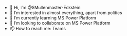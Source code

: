 - 👋 Hi, I’m @SMullenmaster-Eckstein
- 👀 I’m interested in almost everything, apart from politics
- 🌱 I’m currently learning MS Power Platform
- 💞️ I’m looking to collaborate on MS Power Platform
- 📫 How to reach me: Teams

<!---
SMullenmaster-Eckstein/SMullenmaster-Eckstein is a ✨ special ✨ repository because its `README.md` (this file) appears on your GitHub profile.
You can click the Preview link to take a look at your changes.
--->
